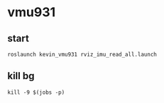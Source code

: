 # vmu931

## start
    roslaunch kevin_vmu931 rviz_imu_read_all.launch
## kill bg
    kill -9 $(jobs -p)
